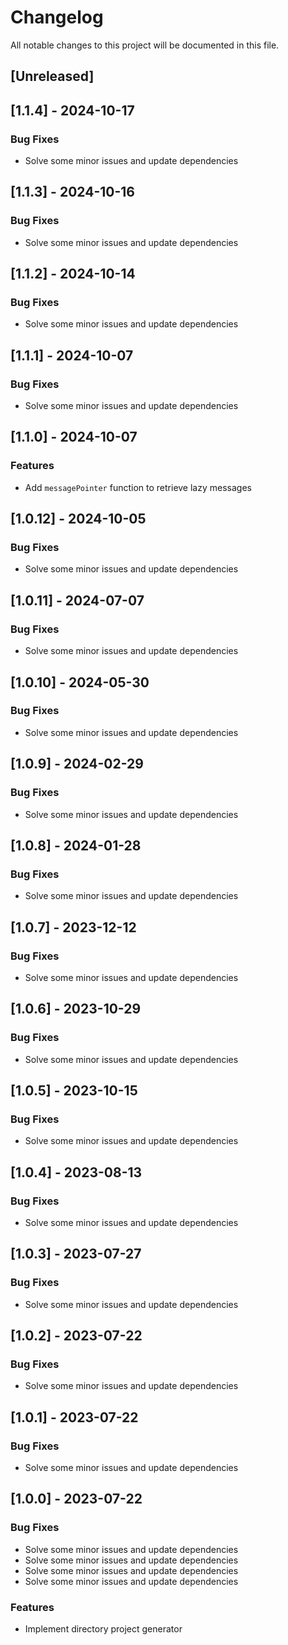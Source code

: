# Changelog

All notable changes to this project will be documented in this file.

## [Unreleased]
## [1.1.4] - 2024-10-17

### Bug Fixes

- Solve some minor issues and update dependencies

## [1.1.3] - 2024-10-16

### Bug Fixes

- Solve some minor issues and update dependencies

## [1.1.2] - 2024-10-14

### Bug Fixes

- Solve some minor issues and update dependencies

## [1.1.1] - 2024-10-07

### Bug Fixes

- Solve some minor issues and update dependencies

## [1.1.0] - 2024-10-07

### Features

- Add `messagePointer` function to retrieve lazy messages

## [1.0.12] - 2024-10-05

### Bug Fixes

- Solve some minor issues and update dependencies

## [1.0.11] - 2024-07-07

### Bug Fixes

- Solve some minor issues and update dependencies

## [1.0.10] - 2024-05-30

### Bug Fixes

- Solve some minor issues and update dependencies

## [1.0.9] - 2024-02-29

### Bug Fixes

- Solve some minor issues and update dependencies

## [1.0.8] - 2024-01-28

### Bug Fixes

- Solve some minor issues and update dependencies

## [1.0.7] - 2023-12-12

### Bug Fixes

- Solve some minor issues and update dependencies

## [1.0.6] - 2023-10-29

### Bug Fixes

- Solve some minor issues and update dependencies

## [1.0.5] - 2023-10-15

### Bug Fixes

- Solve some minor issues and update dependencies

## [1.0.4] - 2023-08-13

### Bug Fixes

- Solve some minor issues and update dependencies

## [1.0.3] - 2023-07-27

### Bug Fixes

- Solve some minor issues and update dependencies

## [1.0.2] - 2023-07-22

### Bug Fixes

- Solve some minor issues and update dependencies

## [1.0.1] - 2023-07-22

### Bug Fixes

- Solve some minor issues and update dependencies

## [1.0.0] - 2023-07-22

### Bug Fixes

- Solve some minor issues and update dependencies
- Solve some minor issues and update dependencies
- Solve some minor issues and update dependencies
- Solve some minor issues and update dependencies

### Features

- Implement directory project generator

<!-- generated by git-cliff -->
